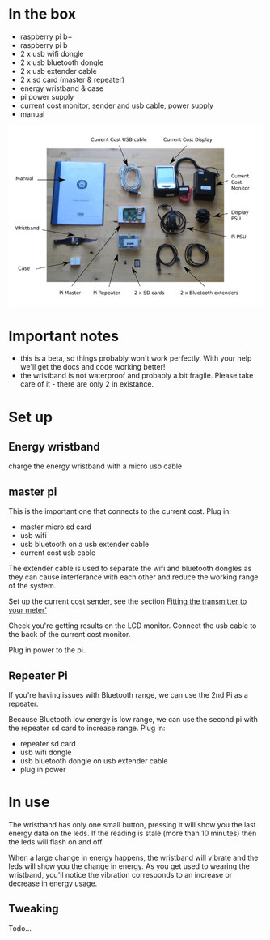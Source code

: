 # In the box

* raspberry pi b+
* raspberry pi b
* 2 x usb wifi dongle
* 2 x usb bluetooth dongle
* 2 x usb extender cable
* 2 x sd card (master & repeater)
* energy wristband & case
* pi power supply
* current cost monitor, sender and usb cable, power supply
* manual

![parts](parts.png)

# Important notes

* this is a beta, so things probably won't work perfectly. With your help we'll
 get the docs and code working better!
* the wristband is not waterproof and probably a bit fragile. Please take care
 of it - there are only 2 in existance.

# Set up

## Energy wristband

charge the energy wristband with a micro usb cable

## master pi

This is the important one that connects to the current cost. Plug in:

* master micro sd card
* usb wifi
* usb bluetooth on a usb extender cable
* current cost usb cable

The extender cable is used to separate the wifi and bluetooth dongles as they
can cause interferance with each other and reduce the working range of the
system.

Set up the current cost sender, see the section [Fitting the transmitter to your
meter'](http://www.currentcost.com/product-envi-installation.html)

Check you're getting results on the LCD monitor. Connect the usb cable to the
back of the current cost monitor.

Plug in power to the pi.

## Repeater Pi

If you're having issues with Bluetooth range, we can use the 2nd Pi as a
repeater.

Because Bluetooth low energy is low range, we can use the second pi with the
repeater sd card to increase range. Plug in:

* repeater sd card
* usb wifi dongle
* usb bluetooth dongle on usb extender cable
* plug in power

# In use

The wristband has only one small button, pressing it will show you the last
energy data on the leds. If the reading is stale (more than 10 minutes) then
the leds will flash on and off.

When a large change in energy happens, the wristband will vibrate and the leds
will show you the change in energy. As you get used to wearing the wristband,
you'll notice the vibration corresponds to an increase or decrease in energy
usage.

## Tweaking

Todo...
